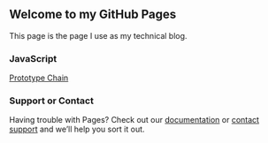 ## Welcome to my GitHub Pages

This page is the page I use as my technical blog.


### JavaScript
[Prototype Chain](https://github.com/how1234/blog/blob/master/prototype_chain/prototype_chain.md)






### Support or Contact

Having trouble with Pages? Check out our [documentation](https://help.github.com/categories/github-pages-basics/) or [contact support](https://github.com/contact) and we’ll help you sort it out.
